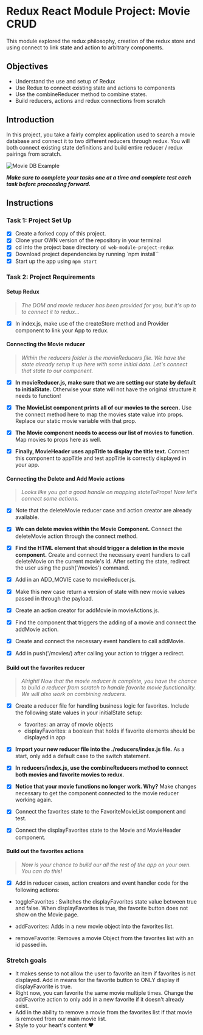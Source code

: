 # Redux React Module Project: Movie CRUD

This module explored the redux philosophy, creation of the redux store and using connect to link state and action to arbitrary components.

## Objectives

- Understand the use and setup of Redux
- Use Redux to connect existing state and actions to components
- Use the combineReducer method to combine states.
- Build reducers, actions and redux connections from scratch

## Introduction

In this project, you take a fairly complex application used to search a movie database and connect it to two different reducers through redux. You will both connect existing state definitions and build entire reducer / redux pairings from scratch.

![Movie DB Example](project-goals.gif)

**_Make sure to complete your tasks one at a time and complete test each task before proceeding forward._**

## Instructions

### Task 1: Project Set Up

- [x] Create a forked copy of this project.
- [x] Clone your OWN version of the repository in your terminal
- [x] cd into the project base directory `cd web-module-project-redux`
- [x] Download project dependencies by running `npm install``
- [x] Start up the app using `npm start`

### Task 2: Project Requirements

#### Setup Redux

> _The DOM and movie reducer has been provided for you, but it's up to to connect it to redux..._

- [x] In index.js, make use of the createStore method and Provider component to link your App to redux.

#### Connecting the Movie reducer

> _Within the reducers folder is the movieReducers file. We have the state already setup it up here with some initial data. Let's connect that state to our component._

- [x] **In movieReducer.js, make sure that we are setting our state by default to initialState.** Otherwise your state will not have the original structure it needs to function!

- [x] **The MovieList component prints all of our movies to the screen.** Use the connect method here to map the movies state value into props. Replace our static movie variable with that prop.

- [x] **The Movie component needs to access our list of movies to function.** Map movies to props here as well.

- [x] **Finally, MovieHeader uses appTitle to display the title text.** Connect this component to appTitle and test appTitle is correctly displayed in your app.

#### Connecting the Delete and Add Movie actions

> _Looks like you got a good handle on mapping stateToProps! Now let's connect some actions._

- [x] Note that the deleteMovie reducer case and action creator are already available.

- [x] **We can delete movies within the Movie Component.** Connect the deleteMovie action through the connect method.

- [x] **Find the HTML element that should trigger a deletion in the movie component.** Create and connect the necessary event handlers to call deleteMovie on the current movie's id. After setting the state, redirect the user using the push('/movies') command.

- [x] Add in an ADD_MOVIE case to movieReducer.js.
- [x] Make this new case return a version of state with new movie values passed in through the payload.
- [x] Create an action creator for addMovie in movieActions.js.
- [x] Find the component that triggers the adding of a movie and connect the addMovie action.
- [x] Create and connect the necessary event handlers to call addMovie.
- [x] Add in push('/movies/) after calling your action to trigger a redirect.

#### Build out the favorites reducer

> _Alright! Now that the movie reducer is complete, you have the chance to build a reducer from scratch to handle favorite movie functionality. We will also work on combining reducers._

- [x] Create a reducer file for handling business logic for favorites. Include the following state values in your initialState setup:

  - favorites: an array of movie objects
  - displayFavorites: a boolean that holds if favorite elements should be displayed in app

- [x] **Import your new reducer file into the ./reducers/index.js file.** As a start, only add a default case to the switch statement.

- [x] **In reducers/index.js, use the combineReducers method to connect both movies and favorite movies to redux.**

- [x] **Notice that your movie functions no longer work. Why?** Make changes necessary to get the component connected to the movie reducer working again.

- [x] Connect the favorites state to the FavoriteMovieList component and test.

- [x] Connect the displayFavorites state to the Movie and MovieHeader component.

#### Build out the favorites actions

> _Now is your chance to build our all the rest of the app on your own. You can do this!_

- [x] Add in reducer cases, action creators and event handler code for the following actions:

- toggleFavorites : Switches the displayFavorites state value between true and false. When displayFavorites is true, the favorite button does not show on the Movie page.

- addFavorites: Adds in a new movie object into the favorites list.
- removeFavorite: Removes a movie Object from the favorites list with an id passed in.

### Stretch goals

- It makes sense to not allow the user to favorite an item if favorites is not displayed. Add in means for the favorite button to ONLY display if displayFavorite is true.
- Right now, you can favorite the same movie multiple times. Change the addFavorite action to only add in a new favorite if it doesn't already exist.
- Add in the ability to remove a movie from the favorites list if that movie is removed from our main movie list.
- Style to your heart's content ❤️
